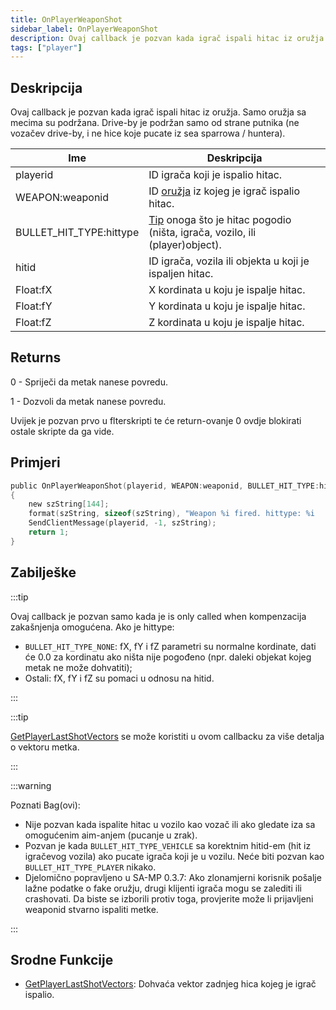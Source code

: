 ```yaml
---
title: OnPlayerWeaponShot
sidebar_label: OnPlayerWeaponShot
description: Ovaj callback je pozvan kada igrač ispali hitac iz oružja.
tags: ["player"]
---
```


## Deskripcija

Ovaj callback je pozvan kada igrač ispali hitac iz oružja. Samo oružja sa mecima su podržana. Drive-by je podržan samo od strane putnika (ne vozačev drive-by, i ne hice koje pucate iz sea sparrowa / huntera).

| Ime                     | Deskripcija                                                                                                |
|-------------------------|------------------------------------------------------------------------------------------------------------|
| playerid                | ID igrača koji je ispalio hitac.                                                                           |
| WEAPON:weaponid         | ID [oružja](../resources/weaponids) iz kojeg je igrač ispalio hitac.                                       |
| BULLET_HIT_TYPE:hittype | [Tip](../resources/bullethittypes) onoga što je hitac pogodio (ništa, igrača, vozilo, ili (player)object). |
| hitid                   | ID igrača, vozila ili objekta u koji je ispaljen hitac.                                                    |
| Float:fX                | X kordinata u koju je ispalje hitac.                                                                       |
| Float:fY                | Y kordinata u koju je ispalje hitac.                                                                       |
| Float:fZ                | Z kordinata u koju je ispalje hitac.                                                                       |

## Returns

0 - Spriječi da metak nanese povredu.

1 - Dozvoli da metak nanese povredu.

Uvijek je pozvan prvo u flterskripti te će return-ovanje 0 ovdje blokirati ostale skripte da ga vide.

## Primjeri

```c
public OnPlayerWeaponShot(playerid, WEAPON:weaponid, BULLET_HIT_TYPE:hittype, hitid, Float:fX, Float:fY, Float:fZ)
{
    new szString[144];
    format(szString, sizeof(szString), "Weapon %i fired. hittype: %i   hitid: %i   pos: %f, %f, %f", weaponid, hittype, hitid, fX, fY, fZ);
    SendClientMessage(playerid, -1, szString);
    return 1;
}
```

## Zabilješke

:::tip

Ovaj callback je pozvan samo kada je is only called when kompenzacija zakašnjenja omogućena. Ako je hittype:

- `BULLET_HIT_TYPE_NONE`: fX, fY i fZ parametri su normalne kordinate, dati će 0.0 za kordinatu ako ništa nije pogođeno (npr. daleki objekat kojeg metak ne može dohvatiti);
- Ostali: fX, fY i fZ su pomaci u odnosu na hitid.

:::

:::tip

[GetPlayerLastShotVectors](../functions/GetPlayerLastShotVectors) se može koristiti u ovom callbacku za više detalja o vektoru metka.

:::

:::warning

Poznati Bag(ovi):

- Nije pozvan kada ispalite hitac u vozilo kao vozač ili ako gledate iza sa omogućenim aim-anjem (pucanje u zrak).
- Pozvan je kada `BULLET_HIT_TYPE_VEHICLE` sa korektnim hitid-em (hit iz igračevog vozila) ako pucate igrača koji je u vozilu. Neće biti pozvan kao `BULLET_HIT_TYPE_PLAYER` nikako.
- Djelomično popravljeno u SA-MP 0.3.7: Ako zlonamjerni korisnik pošalje lažne podatke o fake oružju, drugi klijenti igrača mogu se zalediti ili crashovati. Da biste se izborili protiv toga, provjerite može li prijavljeni weaponid stvarno ispaliti metke.

:::

## Srodne Funkcije

- [GetPlayerLastShotVectors](../functions/GetPlayerLastShotVectors): Dohvaća vektor zadnjeg hica kojeg je igrač ispalio.
